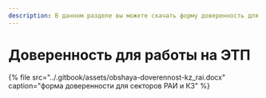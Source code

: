 ```yaml
---
description: В данном разделе вы можете скачать форму доверенность для работы в секторе КЗ
---
```


# Доверенность для работы на ЭТП

{% file src="../.gitbook/assets/obshaya-doverennost-kz\_rai.docx" caption="форма доверенности для секторов РАИ и КЗ" %}

